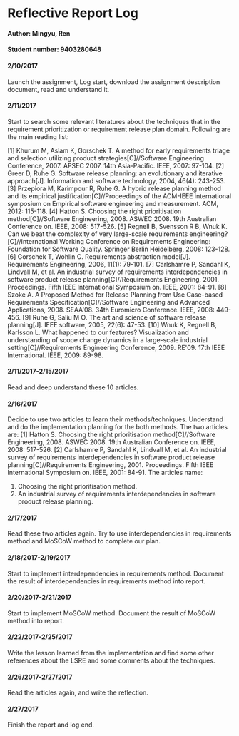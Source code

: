 # Reflective Report Log
####    Author: Mingyu, Ren 
####    Student number: 9403280648


#### 2/10/2017
Launch the assignment, Log start, download the assignment description document, read and understand it.

#### 2/11/2017
Start to search some relevant literatures about the techniques that in the requirement prioritization or requirement release plan domain.
Following are the main reading list:

[1] Khurum M, Aslam K, Gorschek T. A method for early requirements triage and selection utilizing product strategies[C]//Software Engineering Conference, 2007. APSEC 2007. 14th Asia-Pacific. IEEE, 2007: 97-104.
[2] Greer D, Ruhe G. Software release planning: an evolutionary and iterative approach[J]. Information and software technology, 2004, 46(4): 243-253.
[3] Przepiora M, Karimpour R, Ruhe G. A hybrid release planning method and its empirical justification[C]//Proceedings of the ACM-IEEE international symposium on Empirical software engineering and measurement. ACM, 2012: 115-118.
[4] Hatton S. Choosing the right prioritisation method[C]//Software Engineering, 2008. ASWEC 2008. 19th Australian Conference on. IEEE, 2008: 517-526.
[5] Regnell B, Svensson R B, Wnuk K. Can we beat the complexity of very large-scale requirements engineering?[C]//International Working Conference on Requirements Engineering: Foundation for Software Quality. Springer Berlin Heidelberg, 2008: 123-128.
[6] Gorschek T, Wohlin C. Requirements abstraction model[J]. Requirements Engineering, 2006, 11(1): 79-101.
[7] Carlshamre P, Sandahl K, Lindvall M, et al. An industrial survey of requirements interdependencies in software product release planning[C]//Requirements Engineering, 2001. Proceedings. Fifth IEEE International Symposium on. IEEE, 2001: 84-91.
[8] Szoke A. A Proposed Method for Release Planning from Use Case-based Requirements Specification[C]//Software Engineering and Advanced Applications, 2008. SEAA'08. 34th Euromicro Conference. IEEE, 2008: 449-456.
[9] Ruhe G, Saliu M O. The art and science of software release planning[J]. IEEE software, 2005, 22(6): 47-53.
[10] Wnuk K, Regnell B, Karlsson L. What happened to our features? Visualization and understanding of scope change dynamics in a large-scale industrial setting[C]//Requirements Engineering Conference, 2009. RE'09. 17th IEEE International. IEEE, 2009: 89-98.

#### 2/11/2017-2/15/2017
Read and deep understand these 10 articles. 

#### 2/16/2017
Decide to use two articles to learn their methods/techniques. Understand and do the implementation planning for the both methods.
The two articles are:
[1] Hatton S. Choosing the right prioritisation method[C]//Software Engineering, 2008. ASWEC 2008. 19th Australian Conference on. IEEE, 2008: 517-526.
[2] Carlshamre P, Sandahl K, Lindvall M, et al. An industrial survey of requirements interdependencies in software product release planning[C]//Requirements Engineering, 2001. Proceedings. Fifth IEEE International Symposium on. IEEE, 2001: 84-91.
The articles name:
1. Choosing the right prioritisation method.
2. An industrial survey of requirements interdependencies in software product release planning.

#### 2/17/2017
Read these two articles again. Try to use interdependencies in requirements method and MoSCoW method to complete our plan.

#### 2/18/2017-2/19/2017
Start to implement interdependencies in requirements method.
Document the result of interdependencies in requirements method into report.

#### 2/20/2017-2/21/2017
Start to implement MoSCoW method.
Document the result of MoSCoW method into report.

#### 2/22/2017-2/25/2017
Write the lesson learned from the implementation and find some other references about the LSRE and some comments about the techniques.

#### 2/26/2017-2/27/2017
Read the articles again, and write the reflection.

#### 2/27/2017
Finish the report and log end.



